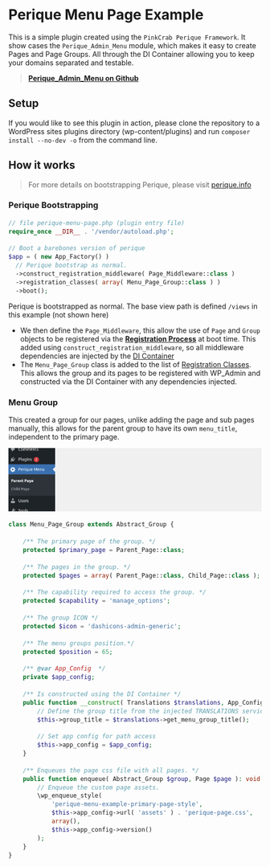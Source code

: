# Perique Menu Page Example

This is a simple plugin created using the `PinkCrab Perique Framework`. It show cases the `Perique_Admin_Menu` module, which makes it easy to create Pages and Page Groups. All through the DI Container allowing you to keep your domains separated and testable.

> [**Perique_Admin_Menu on Github**](https://github.com/Pink-Crab/Perique_Admin_Menu)

## Setup

If you would like to see this plugin in action, please clone the repository to a WordPress sites plugins directory (wp-content/plugins) and run `composer install --no-dev -o` from the command line.

## How it works

> For more details on bootstrapping Perique, please visit [perique.info](https://perique.info)

### Perique Bootstrapping

```php
// file perique-menu-page.php (plugin entry file)
require_once __DIR__ . '/vendor/autoload.php';

// Boot a barebones version of perique
$app = ( new App_Factory() )
  // Perique bootstrap as normal.     
  ->construct_registration_middleware( Page_Middleware::class )
  ->registration_classes( array( Menu_Page_Group::class ) )
  ->boot();
```
Perique is bootstrapped as normal. The base view path is defined `/views` in this example (not shown here)
* We then define the `Page_Middleware`, this allow the use of `Page` and `Group` objects to be registered via the [**Registration Process**](https://perique.info/core/Registration/) at boot time. This added using `construct_registration_middleware`, so all middleware dependencies are injected by the [DI Container](https://perique.info/core/DI)
* The `Menu_Page_Group` class is added to the list of [Registration Classes](https://perique.info/core/App/setup#configregistrationphp). This allows the group and its pages to be registered with WP_Admin and constructed via the DI Container with any dependencies injected.



### Menu Group

This created a group for our pages, unlike adding the page and sub pages manually, this allows for the parent group to have its own `menu_title`, independent to the primary page.

![Menu Group in WP Admin](docs/Menu_Group_Preview.png)

```php
class Menu_Page_Group extends Abstract_Group {

	/** The primary page of the group. */
	protected $primary_page = Parent_Page::class;

	/** The pages in the group. */
	protected $pages = array( Parent_Page::class, Child_Page::class );

	/** The capability required to access the group. */
	protected $capability = 'manage_options';

	/** The group ICON */
	protected $icon = 'dashicons-admin-generic';

	/** The menu groups position.*/
	protected $position = 65;

	/** @var App_Config  */
	private $app_config;

	/** Is constructed using the DI Container */
	public function __construct( Translations $translations, App_Config $app_config ) {
		// Define the group title from the injected TRANSLATIONS service.
		$this->group_title = $translations->get_menu_group_title();

		// Set app config for path access
		$this->app_config = $app_config;
	}

	/** Enqueues the page css file with all pages. */
	public function enqueue( Abstract_Group $group, Page $page ): void {
		// Enqueue the custom page assets.
		\wp_enqueue_style(
			'perique-menu-example-primary-page-style',
			$this->app_config->url( 'assets' ) . 'perique-page.css',
			array(),
			$this->app_config->version()
		);
	}
}
```


